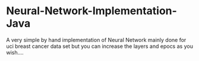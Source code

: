 # Neural-Network-Implementation-Java
A very simple by hand implementation of Neural Network
mainly done for uci breast cancer data set
but you can increase the layers and epocs as you wish....
